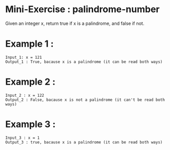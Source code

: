 # Mini-Exercise : palindrome-number

Given an integer x, return true if x is a palindrome, and false if not.

# Example 1 : 

    Input_1: x = 121 
    Output_1 : True, bacause x is a palindrome (it can be read both ways) 

# Example 2 : 
    
    Input_2 : x = 122 
    Output_2 : False, bacause x is not a palindrome (it can't be read both ways)

# Example 3 : 
    
    Input_3 : x = 1 
    Output_3 : true, bacause x is a palindrome (it can be read both ways)
